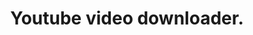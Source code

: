 ---
publishDate: 2024-01-04T00:00:00Z
title: Youtube video downloader.
description: A simple, yet functional video downloader written in python.
poster: https://res.cloudinary.com/dwzcbbipf/image/upload/v1714597687/portfolio/jf2fjfjscjmap4rk2wo2.png
link: https://github.com/Jandres373/python-video-downloader
tags:
  - React
  - Vite
  - Web
  - Game
  - 3d
---